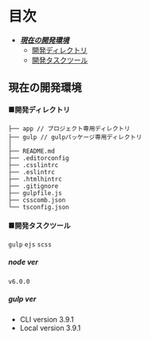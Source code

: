 # 目次
* [***現在の開発環境***](#head_dev)
  * [開発ディレクトリ](#dirctory)
  * [開発タスクツール](#tasktool)

<a id="head_dev"></a>
## 現在の開発環境

<a id="dirctory"></a>
#### ■開発ディレクトリ
```
├── app // プロジェクト専用ディレクトリ
├── gulp // gulpパッケージ専用ディレクトリ
│
├── README.md
├── .editorconfig
├── .csslintrc
├── .eslintrc
├── .htmlhintrc
├── .gitignore
├── gulpfile.js
├── csscomb.json
└── tsconfig.json
```

<a id="tasktool"></a>
#### ■開発タスクツール
`gulp`
`ejs`
`scss`

##### node ver
`v6.0.0`

##### gulp ver
* CLI version 3.9.1
* Local version 3.9.1
